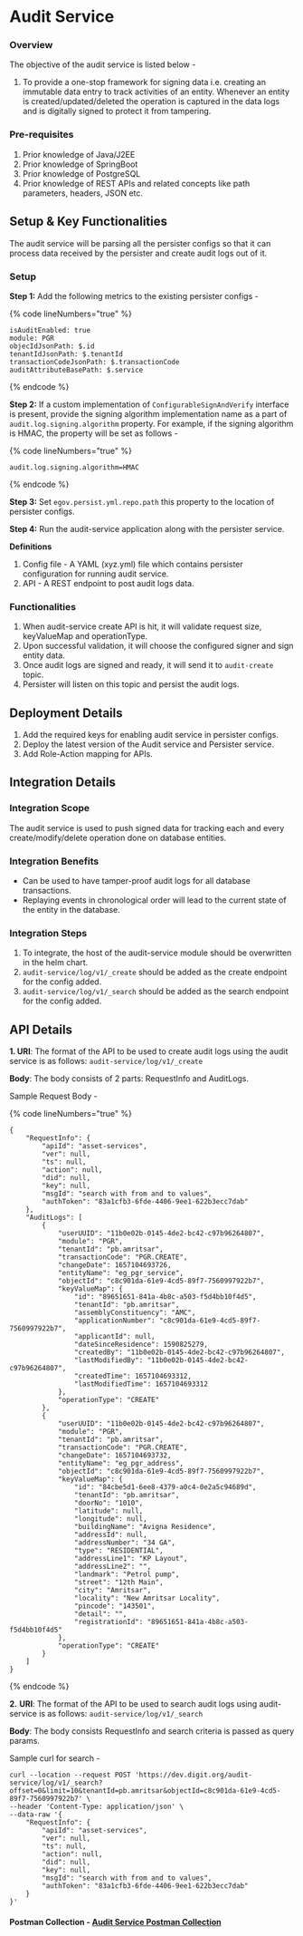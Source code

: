 # Audit Service

### Overview <a href="#overview" id="overview"></a>

The objective of the audit service is listed below -

1. To provide a one-stop framework for signing data i.e. creating an immutable data entry to track activities of an entity. Whenever an entity is created/updated/deleted the operation is captured in the data logs and is digitally signed to protect it from tampering.

### Pre-requisites <a href="#pre-requisites" id="pre-requisites"></a>

1. Prior knowledge of Java/J2EE
2. Prior knowledge of SpringBoot
3. Prior knowledge of PostgreSQL
4. Prior knowledge of REST APIs and related concepts like path parameters, headers, JSON etc.

## Setup & Key Functionalities <a href="#setup-and-key-functionalities" id="setup-and-key-functionalities"></a>

The audit service will be parsing all the persister configs so that it can process data received by the persister and create audit logs out of it.

### **Setup**

**Step 1:** Add the following metrics to the existing persister configs -

{% code lineNumbers="true" %}
```
isAuditEnabled: true
module: PGR
objecIdJsonPath: $.id
tenantIdJsonPath: $.tenantId
transactionCodeJsonPath: $.transactionCode
auditAttributeBasePath: $.service
```
{% endcode %}

**Step 2:** If a custom implementation of `ConfigurableSignAndVerify` interface is present, provide the signing algorithm implementation name as a part of `audit.log.signing.algorithm` property. For example, if the signing algorithm is HMAC, the property will be set as follows -

{% code lineNumbers="true" %}
```
audit.log.signing.algorithm=HMAC
```
{% endcode %}

**Step 3:** Set `egov.persist.yml.repo.path` this property to the location of persister configs.

**Step 4:** Run the audit-service application along with the persister service.

**Definitions**

1. Config file - A YAML (xyz.yml) file which contains persister configuration for running audit service.
2. API - A REST endpoint to post audit logs data.

### **Functionalities**

1. When audit-service create API is hit, it will validate request size, keyValueMap and operationType.
2. Upon successful validation, it will choose the configured signer and sign entity data.
3. Once audit logs are signed and ready, it will send it to `audit-create` topic.
4. Persister will listen on this topic and persist the audit logs.

## Deployment Details <a href="#deployment-details" id="deployment-details"></a>

1. Add the required keys for enabling audit service in persister configs.
2. Deploy the latest version of the Audit service and Persister service.
3. Add Role-Action mapping for APIs.

## Integration Details <a href="#integration" id="integration"></a>

### Integration Scope <a href="#integration-scope" id="integration-scope"></a>

The audit service is used to push signed data for tracking each and every create/modify/delete operation done on database entities.

### Integration Benefits <a href="#integration-benefits" id="integration-benefits"></a>

* Can be used to have tamper-proof audit logs for all database transactions.
* Replaying events in chronological order will lead to the current state of the entity in the database.

### Integration Steps <a href="#steps-to-integration" id="steps-to-integration"></a>

1. To integrate, the host of the audit-service module should be overwritten in the helm chart.
2. `audit-service/log/v1/_create` should be added as the create endpoint for the config added.
3. `audit-service/log/v1/_search` should be added as the search endpoint for the config added.

## API Details <a href="#api-details" id="api-details"></a>

**1. URI**: The format of the API to be used to create audit logs using the audit service is as follows:  `audit-service/log/v1/_create`

**Body**: The body consists of 2 parts: RequestInfo and AuditLogs.

Sample Request Body -

{% code lineNumbers="true" %}
```
{
    "RequestInfo": {
        "apiId": "asset-services",
        "ver": null,
        "ts": null,
        "action": null,
        "did": null,
        "key": null,
        "msgId": "search with from and to values",
        "authToken": "83a1cfb3-6fde-4406-9ee1-622b3ecc7dab"
    },
    "AuditLogs": [
        {
            "userUUID": "11b0e02b-0145-4de2-bc42-c97b96264807",
            "module": "PGR",
            "tenantId": "pb.amritsar",
            "transactionCode": "PGR.CREATE",
            "changeDate": 1657104693726,
            "entityName": "eg_pgr_service",
            "objectId": "c8c901da-61e9-4cd5-89f7-7560997922b7",
            "keyValueMap": {
                "id": "89651651-841a-4b8c-a503-f5d4bb10f4d5",
                "tenantId": "pb.amritsar",
                "assemblyConstituency": "AMC",
                "applicationNumber": "c8c901da-61e9-4cd5-89f7-7560997922b7",
                "applicantId": null,
                "dateSinceResidence": 1590825279,
                "createdBy": "11b0e02b-0145-4de2-bc42-c97b96264807",
                "lastModifiedBy": "11b0e02b-0145-4de2-bc42-c97b96264807",
                "createdTime": 1657104693312,
                "lastModifiedTime": 1657104693312
            },
            "operationType": "CREATE"
        },
        {
            "userUUID": "11b0e02b-0145-4de2-bc42-c97b96264807",
            "module": "PGR",
            "tenantId": "pb.amritsar",
            "transactionCode": "PGR.CREATE",
            "changeDate": 1657104693732,
            "entityName": "eg_pgr_address",
            "objectId": "c8c901da-61e9-4cd5-89f7-7560997922b7",
            "keyValueMap": {
                "id": "84cbe5d1-6ee8-4379-a0c4-0e2a5c94689d",
                "tenantId": "pb.amritsar",
                "doorNo": "1010",
                "latitude": null,
                "longitude": null,
                "buildingName": "Avigna Residence",
                "addressId": null,
                "addressNumber": "34 GA",
                "type": "RESIDENTIAL",
                "addressLine1": "KP Layout",
                "addressLine2": "",
                "landmark": "Petrol pump",
                "street": "12th Main",
                "city": "Amritsar",
                "locality": "New Amritsar Locality",
                "pincode": "143501",
                "detail": "",
                "registrationId": "89651651-841a-4b8c-a503-f5d4bb10f4d5"
            },
            "operationType": "CREATE"
        }
    ]
}
```
{% endcode %}



**2.** **URI**: The format of the API to be used to search audit logs using audit-service is as follows:  `audit-service/log/v1/_search`

**Body**: The body consists RequestInfo and search criteria is passed as query params.

Sample curl for search -

```
curl --location --request POST 'https://dev.digit.org/audit-service/log/v1/_search?offset=0&limit=10&tenantId=pb.amritsar&objectId=c8c901da-61e9-4cd5-89f7-7560997922b7' \
--header 'Content-Type: application/json' \
--data-raw '{
    "RequestInfo": {
        "apiId": "asset-services",
        "ver": null,
        "ts": null,
        "action": null,
        "did": null,
        "key": null,
        "msgId": "search with from and to values",
        "authToken": "83a1cfb3-6fde-4406-9ee1-622b3ecc7dab"
    }
}'
```

#### Postman Collection - [Audit Service Postman Collection](https://www.getpostman.com/collections/27d92894fa32f72b83f5) <a href="#postman-collection-audit-service-postman-collection" id="postman-collection-audit-service-postman-collection"></a>
